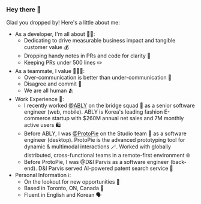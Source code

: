 ### Hey there 👋

Glad you dropped by! Here's a little about me:

- As a developer, I'm all about 🧑‍💻:
  - Dedicating to drive measurable business impact and tangible customer value 💰
  - Dropping handy notes in PRs and code for clarity 📝
  - Keeping PRs under 500 lines ✏️
- As a teammate, I value 🧑‍🤝‍🧑:
  - Over-communication is better than under-communication 📢
  - Disagree and commit 🤝 
  - We are all human 🫂
- Work Experience 💼:
  - I recently worked [@ABLY](https://www.linkedin.com/company/ably-corp/) on the bridge squad 🌉 as a senior software engineer (web, mobile). ABLY is Korea's leading fashion E-commerce startup with $260M annual net sales and 7M monthly active users 🛍️
  - Before ABLY, I was [@ProtoPie](https://www.protopie.io/) on the Studio team 🎨 as a software engineer (desktop). ProtoPie is the advanced prototyping tool for dynamic & multimodal interactions 🪄. Worked with globally distributed, cross-functional teams in a remote-first environment 🌐
  - Before ProtoPie, I was @D&I Parvis as a software engineer (back-end). D&I Parvis served AI-powered patent search service 🔎
- Personal Information ℹ️:
  - On the lookout for new opportunities 🌟
  - Based in Toronto, ON, Canada 🍁
  - Fluent in English and Korean 🗣️
